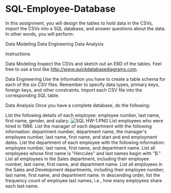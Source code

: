 # SQL-Employee-Database

In this assignment, you will design the tables to hold data in the CSVs, import the CSVs into a SQL database, and answer questions about the data. In other words, you will perform:


  Data Modeling
  Data Engineering
  Data Analysis



Instructions

Data Modeling
Inspect the CSVs and sketch out an ERD of the tables. Feel free to use a tool like http://www.quickdatabasediagrams.com.


Data Engineering
Use the information you have to create a table schema for each of the six CSV files. Remember to specify data types, primary keys, foreign keys, and other constraints.
Import each CSV file into the corresponding SQL table.


Data Analysis
Once you have a complete database, do the following:


List the following details of each employee: employee number, last name, first name, gender, and salary.
![SQL HW-1.PNG](C:\Users\mmsqu\OneDrive\Desktop)
List employees who were hired in 1986.
List the manager of each department with the following information: department number, department name, the manager's employee number, last name, first name, and start and end employment dates.
List the department of each employee with the following information: employee number, last name, first name, and department name.
List all employees whose first name is "Hercules" and last names begin with "B."
List all employees in the Sales department, including their employee number, last name, first name, and department name.
List all employees in the Sales and Development departments, including their employee number, last name, first name, and department name.
In descending order, list the frequency count of employee last names, i.e., how many employees share each last name.
